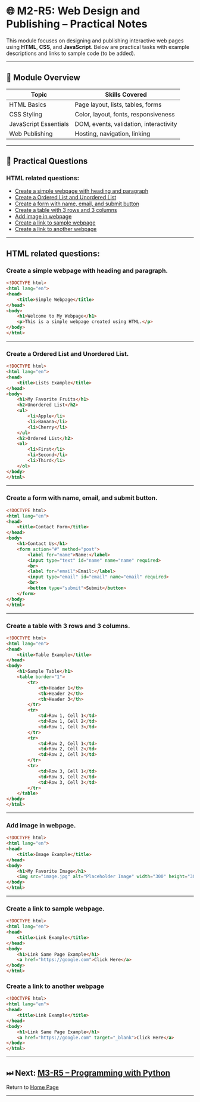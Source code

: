 # 🌐 M2-R5: Web Design and Publishing – Practical Notes

This module focuses on designing and publishing interactive web pages using **HTML**, **CSS**, and **JavaScript**. Below are practical tasks with example descriptions and links to sample code (to be added).

---

## 📖 Module Overview

| Topic                         | Skills Covered |
|------------------------------|----------------|
| HTML Basics                  | Page layout, lists, tables, forms |
| CSS Styling                  | Color, layout, fonts, responsiveness |
| JavaScript Essentials        | DOM, events, validation, interactivity |
| Web Publishing               | Hosting, navigation, linking |

---

## 🧪 Practical Questions

### HTML related questions:

- [Create a simple webpage with heading and paragraph](#Create-a-simple-webpage-with-heading-and-paragraph)
- [Create a Ordered List and Unordered List](#Create-a-Ordered-List-and-Unordered-List)
- [Create a form with name, email, and submit button](#Create-a-form-with-name-email-and-submit-button)
- [Create a table with 3 rows and 3 columns](#Create-a-table-with-3-rows-and-3-columns)
- [Add image in webpage](#Add-image-in-webpage)
- [Create a link to sample webpage](#Create-a-link-to-sample-webpage)
- [Create a link to another webpage](#Create-a-link-to-another-webpage)
---

## HTML related questions:

### Create a simple webpage with heading and paragraph.

```html
<!DOCTYPE html>
<html lang="en">
<head>
    <title>Simple Webpage</title>
</head>
<body>
    <h1>Welcome to My Webpage</h1>
    <p>This is a simple webpage created using HTML.</p>
</body>
</html>
```
---
### Create a Ordered List and Unordered List.

```html
<!DOCTYPE html>
<html lang="en">
<head>
    <title>Lists Example</title>
</head>
<body>
    <h1>My Favorite Fruits</h1>
    <h2>Unordered List</h2>
    <ul>
        <li>Apple</li>
        <li>Banana</li>
        <li>Cherry</li>
    </ul>
    <h2>Ordered List</h2>
    <ol>
        <li>First</li>
        <li>Second</li>
        <li>Third</li>
    </ol>
</body>
</html>
```
---
### Create a form with name, email, and submit button.

```html
<!DOCTYPE html>
<html lang="en">
<head>
    <title>Contact Form</title>
</head>
<body>
    <h1>Contact Us</h1>
    <form action="#" method="post">
        <label for="name">Name:</label>
        <input type="text" id="name" name="name" required>
        <br>
        <label for="email">Email:</label>
        <input type="email" id="email" name="email" required>
        <br>
        <button type="submit">Submit</button>
    </form>
</body>
</html>
```
---

### Create a table with 3 rows and 3 columns.

```html
<!DOCTYPE html>
<html lang="en">
<head>
    <title>Table Example</title>
</head>
<body>
    <h1>Sample Table</h1>
    <table border="1">
        <tr>
            <th>Header 1</th>
            <th>Header 2</th>
            <th>Header 3</th>
        </tr>
        <tr>
            <td>Row 1, Cell 1</td>
            <td>Row 1, Cell 2</td>
            <td>Row 1, Cell 3</td>
        </tr>
        <tr>
            <td>Row 2, Cell 1</td>
            <td>Row 2, Cell 2</td>
            <td>Row 2, Cell 3</td>
        </tr>
        <tr>
            <td>Row 3, Cell 1</td>
            <td>Row 3, Cell 2</td>
            <td>Row 3, Cell 3</td>
        </tr>
    </table>
</body>
</html>
```
---

### Add image in webpage.

```html
<!DOCTYPE html>
<html lang="en">
<head>
    <title>Image Example</title>
</head>
<body>
    <h1>My Favorite Image</h1>
    <img src="image.jpg" alt="Placeholder Image" width="300" height="300">
</body>
</html>
```
---

### Create a link to sample webpage.

```html
<!DOCTYPE html>
<html lang="en">
<head>
    <title>Link Example</title>
</head>
<body>
    <h1>Link Same Page Example</h1>
    <a href="https://google.com">Click Here</a>
</body>
</html>
```

### Create a link to another webpage

```html
<!DOCTYPE html>
<html lang="en">
<head>
    <title>Link Example</title>
</head>
<body>
    <h1>Link Same Page Example</h1>
    <a href="https://google.com" target="_blank">Click Here</a>
</body>
</html>
```

---

## ⏭ Next: [M3-R5 – Programming with Python](./m3.md)

Return to [Home Page](./)

---


